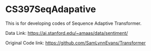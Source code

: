 # CS397SeqAdapative

This is for developing codes of Sequence Adaptive Transformer.

Data Link: https://ai.stanford.edu/~amaas/data/sentiment/

Original Code link: https://github.com/SamLynnEvans/Transformer
